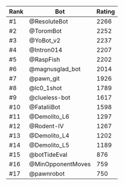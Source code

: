 Rank|Bot|Rating
---|---|---
#1|@ResoluteBot|2266
#2|@ToromBot|2252
#3|@YoBot_v2|2237
#4|@Intron014|2207
#5|@RaspFish|2202
#6|@magnusglad_bot|2014
#7|@pawn_git|1926
#8|@lc0_1shot|1789
#9|@clueless-bot|1617
#10|@FataliiBot|1598
#11|@Demolito_L6|1297
#12|@Rodent-IV|1267
#13|@Demolito_L4|1202
#14|@Demolito_L5|1189
#15|@botTideEval|876
#16|@MinOpponentMoves|759
#17|@pawnrobot|750
